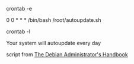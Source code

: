 crontab -e

0 0 * * * /bin/bash /root/autoupdate.sh

crontab -l

Your system will autoupdate every day

script from [The Debian Administrator's Handbook](https://www.debian.org/doc/manuals/debian-handbook/sect.automatic-upgrades.html)
